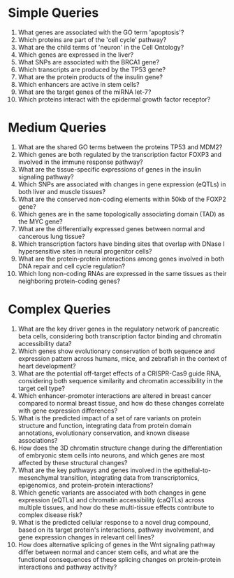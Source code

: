 # Simple Queries

1. What genes are associated with the GO term 'apoptosis'? 
2. Which proteins are part of the 'cell cycle' pathway?
3. What are the child terms of 'neuron' in the Cell Ontology?
4. Which genes are expressed in the liver?
5. What SNPs are associated with the BRCA1 gene?
6. Which transcripts are produced by the TP53 gene?
7. What are the protein products of the insulin gene?
8. Which enhancers are active in stem cells?
9. What are the target genes of the miRNA let-7?
10. Which proteins interact with the epidermal growth factor receptor?

# Medium Queries

1. What are the shared GO terms between the proteins TP53 and MDM2?
2. Which genes are both regulated by the transcription factor FOXP3 and involved in the immune response pathway?
3. What are the tissue-specific expressions of genes in the insulin signaling pathway?
4. Which SNPs are associated with changes in gene expression (eQTLs) in both liver and muscle tissues?
5. What are the conserved non-coding elements within 50kb of the FOXP2 gene?
6. Which genes are in the same topologically associating domain (TAD) as the MYC gene?
7. What are the differentially expressed genes between normal and cancerous lung tissue?
8. Which transcription factors have binding sites that overlap with DNase I hypersensitive sites in neural progenitor cells?
9. What are the protein-protein interactions among genes involved in both DNA repair and cell cycle regulation?
10. Which long non-coding RNAs are expressed in the same tissues as their neighboring protein-coding genes?

# Complex Queries

1. What are the key driver genes in the regulatory network of pancreatic beta cells, considering both transcription factor binding and chromatin accessibility data?
2. Which genes show evolutionary conservation of both sequence and expression pattern across humans, mice, and zebrafish in the context of heart development?
3. What are the potential off-target effects of a CRISPR-Cas9 guide RNA, considering both sequence similarity and chromatin accessibility in the target cell type?
4. Which enhancer-promoter interactions are altered in breast cancer compared to normal breast tissue, and how do these changes correlate with gene expression differences?
5. What is the predicted impact of a set of rare variants on protein structure and function, integrating data from protein domain annotations, evolutionary conservation, and known disease associations?
6. How does the 3D chromatin structure change during the differentiation of embryonic stem cells into neurons, and which genes are most affected by these structural changes?
7. What are the key pathways and genes involved in the epithelial-to-mesenchymal transition, integrating data from transcriptomics, epigenomics, and protein-protein interactions?
8. Which genetic variants are associated with both changes in gene expression (eQTLs) and chromatin accessibility (caQTLs) across multiple tissues, and how do these multi-tissue effects contribute to complex disease risk?
9. What is the predicted cellular response to a novel drug compound, based on its target protein's interactions, pathway involvement, and gene expression changes in relevant cell lines?
10. How does alternative splicing of genes in the Wnt signaling pathway differ between normal and cancer stem cells, and what are the functional consequences of these splicing changes on protein-protein interactions and pathway activity?
